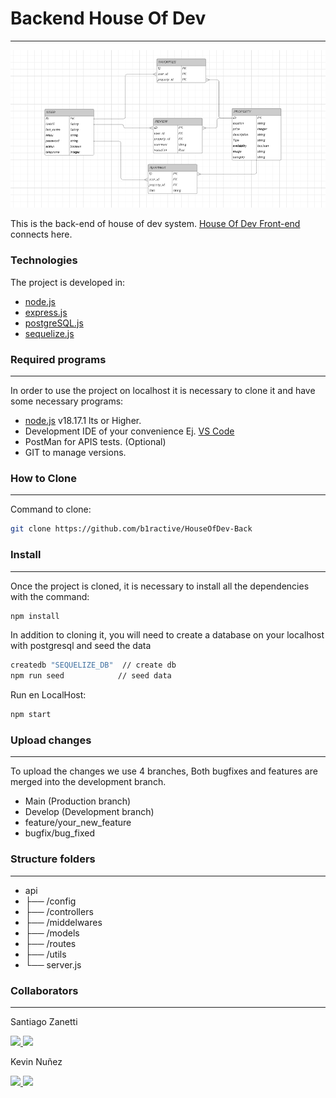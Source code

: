 # Backend House Of Dev

---

![Schema Design](./SchemaDesign.png)

This is the back-end of house of dev system. [House Of Dev Front-end](https://github.com/b1ractive/HouseOfDev-Front) connects here.

### Technologies

The project is developed in:

- [node.js](https://nodejs.org/es)
- [express.js](https://expressjs.com/es/)
- [postgreSQL.js](https://www.postgresql.org/)
- [sequelize.js](https://sequelize.org/)

### Required programs

---

In order to use the project on localhost it is necessary to clone it and have some necessary programs:

- [node.js](https://nodejs.org/es) v18.17.1 lts or Higher.
- Development IDE of your convenience Ej. [VS Code](https://code.visualstudio.com/)
- PostMan for APIS tests. (Optional)
- GIT to manage versions.

### How to Clone

---

Command to clone:

```bash
git clone https://github.com/b1ractive/HouseOfDev-Back
```

### Install

---

Once the project is cloned, it is necessary to install all the dependencies with the command:

```bash
npm install
```

In addition to cloning it, you will need to create a database on your localhost with postgresql and seed the data

```bash
createdb "SEQUELIZE_DB"  // create db
npm run seed            // seed data
```

Run en LocalHost:

```bash
npm start
```

### Upload changes

---

To upload the changes we use 4 branches, Both bugfixes and features are merged into the development branch.

- Main (Production branch)
- Develop (Development branch)
- feature/your_new_feature
- bugfix/bug_fixed

### Structure folders

---

- api
- ├── /config
- ├── /controllers
- ├── /middelwares
- ├── /models
- ├── /routes
- ├── /utils
- └── server.js

### Collaborators

---

<p>
Santiago Zanetti
</p>
<a href="https://github.com/santiagozanetti">
<img width="30px" src="https://github.githubassets.com/images/modules/logos_page/GitHub-Mark.png"/>
</a>
<a href="https://www.linkedin.com/in/santiago-zanetti-545744219/"><img src="https://camo.githubusercontent.com/c318b8d5ea2738bfb4338350dac7111fffc9442ce501546075579402de82e024/68747470733a2f2f637573746f6d2d69636f6e2d6261646765732e64656d6f6c61622e636f6d2f62616467652f2d4c696e6b6564696e2d626c75653f7374796c653d666f722d7468652d6261646765266c6f676f436f6c6f723d7768697465266c6f676f3d6c696e6b6564696e"/></a>

<p>
Kevin Nuñez
</p>
<a href="https://github.com/b1ractive">
<img width="30px" src="https://github.githubassets.com/images/modules/logos_page/GitHub-Mark.png"/>
</a>
<a href="https://www.linkedin.com/in/kevin-nuñez-455054214/"><img src="https://camo.githubusercontent.com/c318b8d5ea2738bfb4338350dac7111fffc9442ce501546075579402de82e024/68747470733a2f2f637573746f6d2d69636f6e2d6261646765732e64656d6f6c61622e636f6d2f62616467652f2d4c696e6b6564696e2d626c75653f7374796c653d666f722d7468652d6261646765266c6f676f436f6c6f723d7768697465266c6f676f3d6c696e6b6564696e"/></a>
